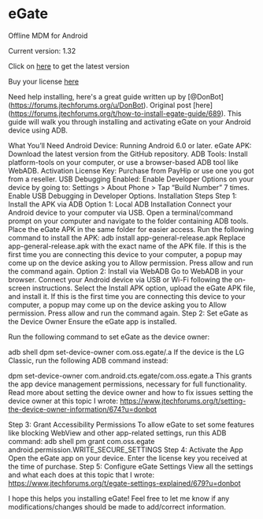 # eGate
Offline MDM for Android

Current version: 1.32

Click on [here](https://github.com/offlinesoftwaresolutions/eGate/releases/latest) to get the latest version

Buy your license [here](https://payhip.com/b/vxf1i)


Need help installing, here's a great guide written up by [@DonBot] (https://forums.jtechforums.org/u/DonBot). Original post [here] (https://forums.jtechforums.org/t/how-to-install-egate-guide/689).
This guide will walk you through installing and activating eGate on your Android device using ADB.

What You’ll Need
Android Device: Running Android 6.0 or later.
eGate APK: Download the latest version from the GitHub repository.
ADB Tools:
Install platform-tools on your computer, or use a browser-based ADB tool like WebADB.
Activation License Key: Purchase from PayHip or use one you got from a reseller.
USB Debugging Enabled:
Enable Developer Options on your device by going to:
Settings > About Phone > Tap “Build Number” 7 times.
Enable USB Debugging in Developer Options.
Installation Steps
Step 1: Install the APK via ADB
Option 1: Local ADB Installation
Connect your Android device to your computer via USB.
Open a terminal/command prompt on your computer and navigate to the folder containing ADB tools.
Place the eGate APK in the same folder for easier access.
Run the following command to install the APK:
adb install app-general-release.apk
Replace app-general-release.apk with the exact name of the APK file.
If this is the first time you are connecting this device to your computer, a popup may come up on the device asking you to Allow permission. Press allow and run the command again.
Option 2: Install via WebADB
Go to WebADB in your browser.
Connect your Android device via USB or Wi-Fi following the on-screen instructions.
Select the Install APK option, upload the eGate APK file, and install it.
If this is the first time you are connecting this device to your computer, a popup may come up on the device asking you to Allow permission. Press allow and run the command again.
Step 2: Set eGate as the Device Owner
Ensure the eGate app is installed.

Run the following command to set eGate as the device owner:

adb shell dpm set-device-owner com.oss.egate/.a
If the device is the LG Classic, run the following ADB command instead:

dpm set-device-owner com.android.cts.egate/com.oss.egate.a
This grants the app device management permissions, necessary for full functionality.
Read more about setting the device owner and how to fix issues setting the device owner at this topic I wrote:
https://www.jtechforums.org/t/setting-the-device-owner-information/674?u=donbot

Step 3: Grant Accessibility Permissions
To allow eGate to set some features like blocking WebView and other app-related settings, run this ADB command:
adb shell pm grant com.oss.egate android.permission.WRITE_SECURE_SETTINGS
Step 4: Activate the App
Open the eGate app on your device.
Enter the license key you received at the time of purchase.
Step 5: Configure eGate Settings
View all the settings and what each does at this topic that I wrote:
https://www.jtechforums.org/t/egate-settings-explained/679?u=donbot

I hope this helps you installing eGate! Feel free to let me know if any modifications/changes should be made to add/correct information.
